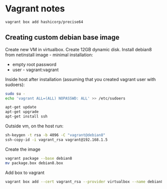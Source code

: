 # Vagrant notes

```bash
vagrant box add hashicorp/precise64
```


## Creating custom debian base image

Create new VM in virtualbox.
Create 12GB dynamic disk.
Install debian8 from netinstall image - minimal installation:
 - empty root password
 - user - vagrant:vagrant
 
Inside host after installation (assuming that you created vagrant user with sudoers):

```bash
sudo su - 
echo 'vagrant ALL=(ALL) NOPASSWD: ALL' >> /etc/sudoers

apt-get update
apt-get upgrade
apt-get install ssh
```

Outside vm, on the host run:

```bash
sh-keygen -t rsa -b 4096 -C "vagrant@debian8"
ssh-copy-id -i vagrant_rsa vagrant@192.168.1.5
```

Create the image

```bash
vagrant package --base debian8
mv package.box debian8.box
```

Add box to vagrant

```bash
vagrant box add --cert vagrant_rsa --provider virtualbox --name debian8 debian8.box
```
